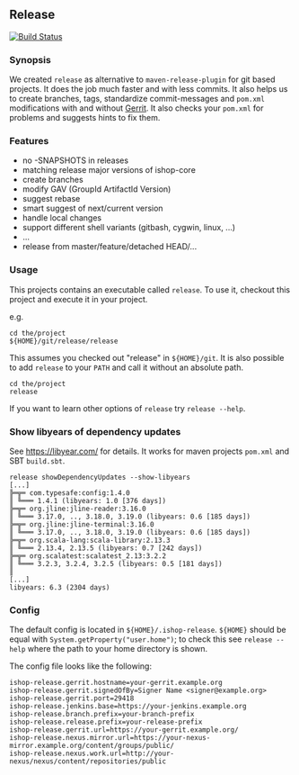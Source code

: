 ## Release
[![Build Status](https://travis-ci.org/novomind-ishop/release.svg?branch=master)](https://travis-ci.org/novomind-ishop/release)
### Synopsis
We created ```release``` as alternative to ```maven-release-plugin``` for git based projects.
It does the job much faster and with less commits. It also helps us to create
branches, tags, standardize commit-messages and ```pom.xml``` modifications with and without [Gerrit](https://www.gerritcodereview.com).
It also checks your ```pom.xml``` for problems and suggests hints to fix them.

### Features
* no -SNAPSHOTS in releases
* matching release major versions of ishop-core
* create branches
* modify GAV (GroupId ArtifactId Version)
* suggest rebase
* smart suggest of next/current version
* handle local changes
* support different shell variants (gitbash, cygwin, linux, ...)
* ...
* release from master/feature/detached HEAD/...

### Usage
This projects contains an executable called ```release```. To use it, checkout this
project and execute it in your project.

e.g.
```
cd the/project
${HOME}/git/release/release
```
This assumes you checked out "release" in ```${HOME}/git```. It is also possible
to add ```release``` to your ```PATH``` and call it without an absolute path.
```
cd the/project
release
```
If you want to learn other options of ```release``` try ```release --help```.

### Show libyears of dependency updates
See https://libyear.com/ for details. It works for maven projects ```pom.xml``` and SBT ```build.sbt```.
```
release showDependencyUpdates --show-libyears
[...]
╠═╦═ com.typesafe:config:1.4.0
║ ╚═══ 1.4.1 (libyears: 1.0 [376 days])
╠═╦═ org.jline:jline-reader:3.16.0
║ ╚═══ 3.17.0, .., 3.18.0, 3.19.0 (libyears: 0.6 [185 days])
╠═╦═ org.jline:jline-terminal:3.16.0
║ ╚═══ 3.17.0, .., 3.18.0, 3.19.0 (libyears: 0.6 [185 days])
╠═╦═ org.scala-lang:scala-library:2.13.3
║ ╚═══ 2.13.4, 2.13.5 (libyears: 0.7 [242 days])
╠═╦═ org.scalatest:scalatest_2.13:3.2.2
║ ╚═══ 3.2.3, 3.2.4, 3.2.5 (libyears: 0.5 [181 days])
║
[...]
libyears: 6.3 (2304 days)
```

### Config
The default config is located in ```${HOME}/.ishop-release```. ```${HOME}``` should be equal with
```System.getProperty("user.home")```; to check this see ```release --help``` where the path to your home directory is shown.

The config file looks like the following:
```
ishop-release.gerrit.hostname=your-gerrit.example.org
ishop-release.gerrit.signedOfBy=Signer Name <signer@example.org>
ishop-release.gerrit.port=29418
ishop-release.jenkins.base=https://your-jenkins.example.org
ishop-release.branch.prefix=your-branch-prefix
ishop-release.release.prefix=your-release-prefix
ishop-release.gerrit.url=https://your-gerrit.example.org/
ishop-release.nexus.mirror.url=https://your-nexus-mirror.example.org/content/groups/public/
ishop-release.nexus.work.url=http://your-nexus/nexus/content/repositories/public
```
